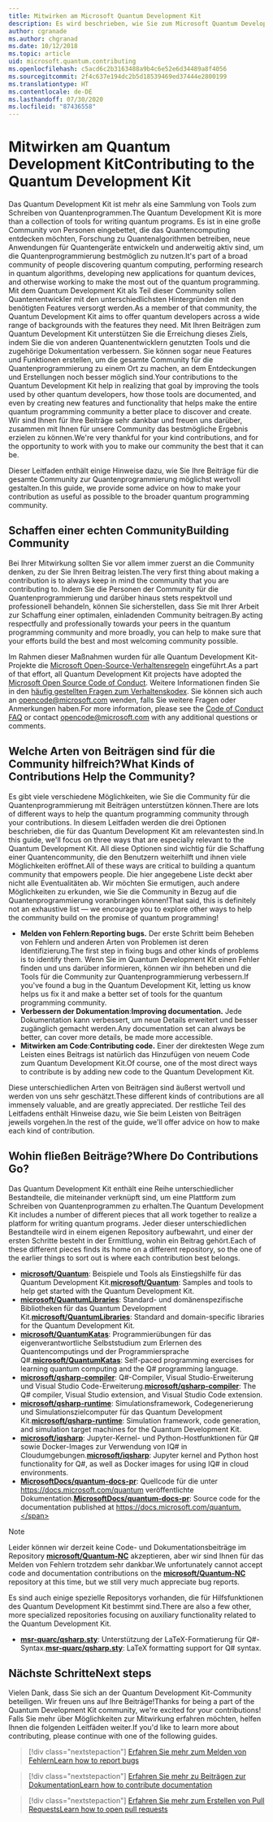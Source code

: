 ```yaml
---
title: Mitwirken am Microsoft Quantum Development Kit
description: Es wird beschrieben, wie Sie zum Microsoft Quantum Development Kit und zur Quantum-Entwicklercommunity beitragen können.
author: cgranade
ms.author: chgranad
ms.date: 10/12/2018
ms.topic: article
uid: microsoft.quantum.contributing
ms.openlocfilehash: c5acd6c2b3163488a9b4c6e52e6d34489a8f4056
ms.sourcegitcommit: 2f4c637e194dc2b5d18539469ed37444e2800199
ms.translationtype: HT
ms.contentlocale: de-DE
ms.lasthandoff: 07/30/2020
ms.locfileid: "87436558"
---
```

# <a name="contributing-to-the-quantum-development-kit"></a><span data-ttu-id="debf2-103">Mitwirken am Quantum Development Kit</span><span class="sxs-lookup"><span data-stu-id="debf2-103">Contributing to the Quantum Development Kit</span></span>

<span data-ttu-id="debf2-104">Das Quantum Development Kit ist mehr als eine Sammlung von Tools zum Schreiben von Quantenprogrammen.</span><span class="sxs-lookup"><span data-stu-id="debf2-104">The Quantum Development Kit is more than a collection of tools for writing quantum programs.</span></span>
<span data-ttu-id="debf2-105">Es ist in eine große Community von Personen eingebettet, die das Quantencomputing entdecken möchten, Forschung zu Quantenalgorithmen betreiben, neue Anwendungen für Quantengeräte entwickeln und anderweitig aktiv sind, um die Quantenprogrammierung bestmöglich zu nutzen.</span><span class="sxs-lookup"><span data-stu-id="debf2-105">It's part of a broad community of people discovering quantum computing, performing research in quantum algorithms, developing new applications for quantum devices, and otherwise working to make the most out of the quantum programming.</span></span>
<span data-ttu-id="debf2-106">Mit dem Quantum Development Kit als Teil dieser Community sollen Quantenentwickler mit den unterschiedlichsten Hintergründen mit den benötigten Features versorgt werden.</span><span class="sxs-lookup"><span data-stu-id="debf2-106">As a member of that community, the Quantum Development Kit aims to offer quantum developers across a wide range of backgrounds with the features they need.</span></span>
<span data-ttu-id="debf2-107">Mit Ihren Beiträgen zum Quantum Development Kit unterstützen Sie die Erreichung dieses Ziels, indem Sie die von anderen Quantenentwicklern genutzten Tools und die zugehörige Dokumentation verbessern. Sie können sogar neue Features und Funktionen erstellen, um die gesamte Community für die Quantenprogrammierung zu einem Ort zu machen, an dem Entdeckungen und Erstellungen noch besser möglich sind.</span><span class="sxs-lookup"><span data-stu-id="debf2-107">Your contributions to the Quantum Development Kit help in realizing that goal by improving the tools used by other quantum developers, how those tools are documented, and even by creating new features and functionality that helps make the entire quantum programming community a better place to discover and create.</span></span>
<span data-ttu-id="debf2-108">Wir sind Ihnen für Ihre Beiträge sehr dankbar und freuen uns darüber, zusammen mit Ihnen für unsere Community das bestmögliche Ergebnis erzielen zu können.</span><span class="sxs-lookup"><span data-stu-id="debf2-108">We're very thankful for your kind contributions, and for the opportunity to work with you to make our community the best that it can be.</span></span> 

<span data-ttu-id="debf2-109">Dieser Leitfaden enthält einige Hinweise dazu, wie Sie Ihre Beiträge für die gesamte Community zur Quantenprogrammierung möglichst wertvoll gestalten.</span><span class="sxs-lookup"><span data-stu-id="debf2-109">In this guide, we provide some advice on how to make your contribution as useful as possible to the broader quantum programming community.</span></span>

## <a name="building-community"></a><span data-ttu-id="debf2-110">Schaffen einer echten Community</span><span class="sxs-lookup"><span data-stu-id="debf2-110">Building Community</span></span>

<span data-ttu-id="debf2-111">Bei Ihrer Mitwirkung sollten Sie vor allem immer zuerst an die Community denken, zu der Sie Ihren Beitrag leisten.</span><span class="sxs-lookup"><span data-stu-id="debf2-111">The very first thing about making a contribution is to always keep in mind the community that you are contributing to.</span></span>
<span data-ttu-id="debf2-112">Indem Sie die Personen der Community für die Quantenprogrammierung und darüber hinaus stets respektvoll und professionell behandeln, können Sie sicherstellen, dass Sie mit Ihrer Arbeit zur Schaffung einer optimalen, einladenden Community beitragen.</span><span class="sxs-lookup"><span data-stu-id="debf2-112">By acting respectfully and professionally towards your peers in the quantum programming community and more broadly, you can help to make sure that your efforts build the best and most welcoming community possible.</span></span>

<span data-ttu-id="debf2-113">Im Rahmen dieser Maßnahmen wurden für alle Quantum Development Kit-Projekte die [Microsoft Open-Source-Verhaltensregeln](https://opensource.microsoft.com/codeofconduct/) eingeführt.</span><span class="sxs-lookup"><span data-stu-id="debf2-113">As a part of that effort, all Quantum Development Kit projects have adopted the [Microsoft Open Source Code of Conduct](https://opensource.microsoft.com/codeofconduct/).</span></span>
<span data-ttu-id="debf2-114">Weitere Informationen finden Sie in den [häufig gestellten Fragen zum Verhaltenskodex](https://opensource.microsoft.com/codeofconduct/faq/). Sie können sich auch an [opencode@microsoft.com](mailto:opencode@microsoft.com) wenden, falls Sie weitere Fragen oder Anmerkungen haben.</span><span class="sxs-lookup"><span data-stu-id="debf2-114">For more information, please see the [Code of Conduct FAQ](https://opensource.microsoft.com/codeofconduct/faq/) or contact [opencode@microsoft.com](mailto:opencode@microsoft.com) with any additional questions or comments.</span></span>

## <a name="what-kinds-of-contributions-help-the-community"></a><span data-ttu-id="debf2-115">Welche Arten von Beiträgen sind für die Community hilfreich?</span><span class="sxs-lookup"><span data-stu-id="debf2-115">What Kinds of Contributions Help the Community?</span></span>

<span data-ttu-id="debf2-116">Es gibt viele verschiedene Möglichkeiten, wie Sie die Community für die Quantenprogrammierung mit Beiträgen unterstützen können.</span><span class="sxs-lookup"><span data-stu-id="debf2-116">There are lots of different ways to help the quantum programming community through your contributions.</span></span>
<span data-ttu-id="debf2-117">In diesem Leitfaden werden die drei Optionen beschrieben, die für das Quantum Development Kit am relevantesten sind.</span><span class="sxs-lookup"><span data-stu-id="debf2-117">In this guide, we'll focus on three ways that are especially relevant to the Quantum Development Kit.</span></span>
<span data-ttu-id="debf2-118">All diese Optionen sind wichtig für die Schaffung einer Quantencommunity, die den Benutzern weiterhilft und ihnen viele Möglichkeiten eröffnet.</span><span class="sxs-lookup"><span data-stu-id="debf2-118">All of these ways are critical to building a quantum community that empowers people.</span></span>
<span data-ttu-id="debf2-119">Die hier angegebene Liste deckt aber nicht alle Eventualitäten ab. Wir möchten Sie ermutigen, auch andere Möglichkeiten zu erkunden, wie Sie die Community in Bezug auf die Quantenprogrammierung voranbringen können!</span><span class="sxs-lookup"><span data-stu-id="debf2-119">That said, this is definitely not an exhaustive list — we encourage you to explore other ways to help the community build on the promise of quantum programming!</span></span>

- <span data-ttu-id="debf2-120">**Melden von Fehlern**:</span><span class="sxs-lookup"><span data-stu-id="debf2-120">**Reporting bugs.**</span></span> <span data-ttu-id="debf2-121">Der erste Schritt beim Beheben von Fehlern und anderen Arten von Problemen ist deren Identifizierung.</span><span class="sxs-lookup"><span data-stu-id="debf2-121">The first step in fixing bugs and other kinds of problems is to identify them.</span></span> <span data-ttu-id="debf2-122">Wenn Sie im Quantum Development Kit einen Fehler finden und uns darüber informieren, können wir ihn beheben und die Tools für die Community zur Quantenprogrammierung verbessern.</span><span class="sxs-lookup"><span data-stu-id="debf2-122">If you've found a bug in the Quantum Development Kit, letting us know helps us fix it and make a better set of tools for the quantum programming community.</span></span>
- <span data-ttu-id="debf2-123">**Verbessern der Dokumentation**:</span><span class="sxs-lookup"><span data-stu-id="debf2-123">**Improving documentation.**</span></span> <span data-ttu-id="debf2-124">Jede Dokumentation kann verbessert, um neue Details erweitert und besser zugänglich gemacht werden.</span><span class="sxs-lookup"><span data-stu-id="debf2-124">Any documentation set can always be better, can cover more details, be made more accessible.</span></span>
- <span data-ttu-id="debf2-125">**Mitwirken am Code**:</span><span class="sxs-lookup"><span data-stu-id="debf2-125">**Contributing code.**</span></span> <span data-ttu-id="debf2-126">Einer der direktesten Wege zum Leisten eines Beitrags ist natürlich das Hinzufügen von neuem Code zum Quantum Development Kit.</span><span class="sxs-lookup"><span data-stu-id="debf2-126">Of course, one of the most direct ways to contribute is by adding new code to the Quantum Development Kit.</span></span>

<span data-ttu-id="debf2-127">Diese unterschiedlichen Arten von Beiträgen sind äußerst wertvoll und werden von uns sehr geschätzt.</span><span class="sxs-lookup"><span data-stu-id="debf2-127">These different kinds of contributions are all immensely valuable, and are greatly appreciated.</span></span>
<span data-ttu-id="debf2-128">Der restliche Teil des Leitfadens enthält Hinweise dazu, wie Sie beim Leisten von Beiträgen jeweils vorgehen.</span><span class="sxs-lookup"><span data-stu-id="debf2-128">In the rest of the guide, we'll offer advice on how to make each kind of contribution.</span></span>

## <a name="where-do-contributions-go"></a><span data-ttu-id="debf2-129">Wohin fließen Beiträge?</span><span class="sxs-lookup"><span data-stu-id="debf2-129">Where Do Contributions Go?</span></span>

<span data-ttu-id="debf2-130">Das Quantum Development Kit enthält eine Reihe unterschiedlicher Bestandteile, die miteinander verknüpft sind, um eine Plattform zum Schreiben von Quantenprogrammen zu erhalten.</span><span class="sxs-lookup"><span data-stu-id="debf2-130">The Quantum Development Kit includes a number of different pieces that all work together to realize a platform for writing quantum programs.</span></span>
<span data-ttu-id="debf2-131">Jeder dieser unterschiedlichen Bestandteile wird in einem eigenen Repository aufbewahrt, und einer der ersten Schritte besteht in der Ermittlung, wohin ein Beitrag gehört.</span><span class="sxs-lookup"><span data-stu-id="debf2-131">Each of these different pieces finds its home on a different repository, so the one of the earlier things to sort out is where each contribution best belongs.</span></span>

- <span data-ttu-id="debf2-132">[**microsoft/Quantum**](https://github.com/Microsoft/Quantum): Beispiele und Tools als Einstiegshilfe für das Quantum Development Kit.</span><span class="sxs-lookup"><span data-stu-id="debf2-132">[**microsoft/Quantum**](https://github.com/Microsoft/Quantum): Samples and tools to help get started with the Quantum Development Kit.</span></span>
- <span data-ttu-id="debf2-133">[**microsoft/QuantumLibraries**](https://github.com/Microsoft/QuantumLibraries): Standard- und domänenspezifische Bibliotheken für das Quantum Development Kit.</span><span class="sxs-lookup"><span data-stu-id="debf2-133">[**microsoft/QuantumLibraries**](https://github.com/Microsoft/QuantumLibraries): Standard and domain-specific libraries for the Quantum Development Kit.</span></span>
- <span data-ttu-id="debf2-134">[**microsoft/QuantumKatas**](https://github.com/Microsoft/QuantumKatas): Programmierübungen für das eigenverantwortliche Selbststudium zum Erlernen des Quantencomputings und der Programmiersprache Q#.</span><span class="sxs-lookup"><span data-stu-id="debf2-134">[**microsoft/QuantumKatas**](https://github.com/Microsoft/QuantumKatas): Self-paced programming exercises for learning quantum computing and the Q# programming language.</span></span>
- <span data-ttu-id="debf2-135">[**microsoft/qsharp-compiler**](https://github.com/microsoft/qsharp-compiler): Q#-Compiler, Visual Studio-Erweiterung und Visual Studio Code-Erweiterung.</span><span class="sxs-lookup"><span data-stu-id="debf2-135">[**microsoft/qsharp-compiler**](https://github.com/microsoft/qsharp-compiler): The Q# compiler, Visual Studio extension, and Visual Studio Code extension.</span></span>
- <span data-ttu-id="debf2-136">[**microsoft/qsharp-runtime**](https://github.com/microsoft/qsharp-runtime): Simulationsframework, Codegenerierung und Simulationszielcomputer für das Quantum Development Kit.</span><span class="sxs-lookup"><span data-stu-id="debf2-136">[**microsoft/qsharp-runtime**](https://github.com/microsoft/qsharp-runtime): Simulation framework, code generation, and simulation target machines for the Quantum Development Kit.</span></span>
- <span data-ttu-id="debf2-137">[**microsoft/iqsharp**](https://github.com/microsoft/iqsharp): Jupyter-Kernel- und Python-Hostfunktionen für Q# sowie Docker-Images zur Verwendung von IQ# in Cloudumgebungen.</span><span class="sxs-lookup"><span data-stu-id="debf2-137">[**microsoft/iqsharp**](https://github.com/microsoft/iqsharp): Jupyter kernel and Python host functionality for Q#, as well as Docker images for using IQ# in cloud environments.</span></span>
- <span data-ttu-id="debf2-138">[**MicrosoftDocs/quantum-docs-pr**](https://github.com/MicrosoftDocs/quantum-docs-pr): Quellcode für die unter https://docs.microsoft.com/quantum veröffentlichte Dokumentation.</span><span class="sxs-lookup"><span data-stu-id="debf2-138">[**MicrosoftDocs/quantum-docs-pr**](https://github.com/MicrosoftDocs/quantum-docs-pr): Source code for the documentation published at https://docs.microsoft.com/quantum.</span></span>

> [!NOTE]
> <span data-ttu-id="debf2-139">Leider können wir derzeit keine Code- und Dokumentationsbeiträge im Repository [**microsoft/Quantum-NC**](https://github.com/microsoft/Quantum-NC) akzeptieren, aber wir sind Ihnen für das Melden von Fehlern trotzdem sehr dankbar.</span><span class="sxs-lookup"><span data-stu-id="debf2-139">We unfortunately cannot accept code and documentation contributions on the [**microsoft/Quantum-NC**](https://github.com/microsoft/Quantum-NC) repository at this time, but we still very much appreciate bug reports.</span></span>

<span data-ttu-id="debf2-140">Es sind auch einige spezielle Repositorys vorhanden, die für Hilfsfunktionen des Quantum Development Kit bestimmt sind.</span><span class="sxs-lookup"><span data-stu-id="debf2-140">There are also a few other, more specialized repositories focusing on auxiliary functionality related to the Quantum Development Kit.</span></span>

- <span data-ttu-id="debf2-141">[**msr-quarc/qsharp.sty**](https://github.com/msr-quarc/qsharp.sty): Unterstützung der LaTeX-Formatierung für Q#-Syntax.</span><span class="sxs-lookup"><span data-stu-id="debf2-141">[**msr-quarc/qsharp.sty**](https://github.com/msr-quarc/qsharp.sty): LaTeX formatting support for Q# syntax.</span></span>

## <a name="next-steps"></a><span data-ttu-id="debf2-142">Nächste Schritte</span><span class="sxs-lookup"><span data-stu-id="debf2-142">Next steps</span></span>

<span data-ttu-id="debf2-143">Vielen Dank, dass Sie sich an der Quantum Development Kit-Community beteiligen. Wir freuen uns auf Ihre Beiträge!</span><span class="sxs-lookup"><span data-stu-id="debf2-143">Thanks for being a part of the Quantum Development Kit community, we're excited for your contributions!</span></span>
<span data-ttu-id="debf2-144">Falls Sie mehr über Möglichkeiten zur Mitwirkung erfahren möchten, helfen Ihnen die folgenden Leitfäden weiter.</span><span class="sxs-lookup"><span data-stu-id="debf2-144">If you'd like to learn more about contributing, please continue with one of the following guides.</span></span>

> [!div class="nextstepaction"]
> [<span data-ttu-id="debf2-145">Erfahren Sie mehr zum Melden von Fehlern</span><span class="sxs-lookup"><span data-stu-id="debf2-145">Learn how to report bugs</span></span>](xref:microsoft.quantum.contributing.reporting)

> [!div class="nextstepaction"]
> [<span data-ttu-id="debf2-146">Erfahren Sie mehr zu Beiträgen zur Dokumentation</span><span class="sxs-lookup"><span data-stu-id="debf2-146">Learn how to contribute documentation</span></span>](xref:microsoft.quantum.contributing.docs)

> [!div class="nextstepaction"]
> [<span data-ttu-id="debf2-147">Erfahren Sie mehr zum Erstellen von Pull Requests</span><span class="sxs-lookup"><span data-stu-id="debf2-147">Learn how to open pull requests</span></span>](xref:microsoft.quantum.contributing.pulls)
